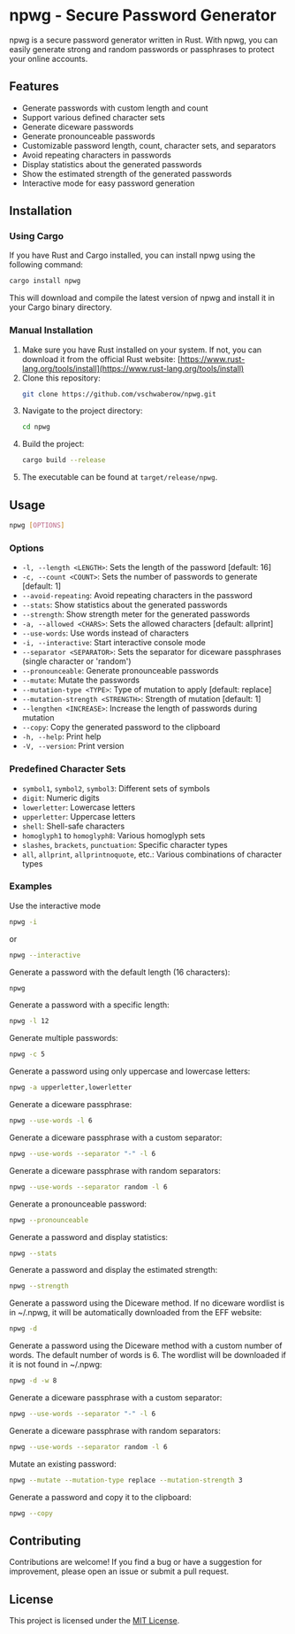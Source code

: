 # npwg - Secure Password Generator

npwg is a secure password generator written in Rust. With npwg, you can easily generate strong and random passwords or passphrases to protect your online accounts.

## Features

- Generate passwords with custom length and count
- Support various defined character sets
- Generate diceware passwords
- Generate pronounceable passwords
- Customizable password length, count, character sets, and separators
- Avoid repeating characters in passwords
- Display statistics about the generated passwords
- Show the estimated strength of the generated passwords
- Interactive mode for easy password generation

## Installation

### Using Cargo

If you have Rust and Cargo installed, you can install npwg using the following command:

```sh
cargo install npwg
```

This will download and compile the latest version of npwg and install it in your Cargo binary directory.

### Manual Installation

1. Make sure you have Rust installed on your system. If not, you can download it from the official Rust website: [https://www.rust-lang.org/tools/install](https://www.rust-lang.org/tools/install)
2. Clone this repository:
   ```sh
   git clone https://github.com/vschwaberow/npwg.git
   ```
3. Navigate to the project directory:
   ```sh
   cd npwg
   ```
4. Build the project:
   ```sh
   cargo build --release
   ```
5. The executable can be found at `target/release/npwg`.

## Usage

```sh
npwg [OPTIONS]
```

### Options

- `-l, --length <LENGTH>`: Sets the length of the password [default: 16]
- `-c, --count <COUNT>`: Sets the number of passwords to generate [default: 1]
- `--avoid-repeating`: Avoid repeating characters in the password
- `--stats`: Show statistics about the generated passwords
- `--strength`: Show strength meter for the generated passwords
- `-a, --allowed <CHARS>`: Sets the allowed characters [default: allprint]
- `--use-words`: Use words instead of characters
- `-i, --interactive`: Start interactive console mode
- `--separator <SEPARATOR>`: Sets the separator for diceware passphrases (single character or 'random')
- `--pronounceable`: Generate pronounceable passwords
- `--mutate`: Mutate the passwords
- `--mutation-type <TYPE>`: Type of mutation to apply [default: replace]
- `--mutation-strength <STRENGTH>`: Strength of mutation [default: 1]
- `--lengthen <INCREASE>`: Increase the length of passwords during mutation
- `--copy`: Copy the generated password to the clipboard
- `-h, --help`: Print help
- `-V, --version`: Print version

### Predefined Character Sets

- `symbol1`, `symbol2`, `symbol3`: Different sets of symbols
- `digit`: Numeric digits
- `lowerletter`: Lowercase letters
- `upperletter`: Uppercase letters
- `shell`: Shell-safe characters
- `homoglyph1` to `homoglyph8`: Various homoglyph sets
- `slashes`, `brackets`, `punctuation`: Specific character types
- `all`, `allprint`, `allprintnoquote`, etc.: Various combinations of character types

### Examples

Use the interactive mode
```sh
npwg -i
```
or
```sh
npwg --interactive
```

Generate a password with the default length (16 characters):
```sh
npwg
```

Generate a password with a specific length:
```sh
npwg -l 12
```

Generate multiple passwords:
```sh
npwg -c 5
```

Generate a password using only uppercase and lowercase letters:
```sh
npwg -a upperletter,lowerletter
```

Generate a diceware passphrase:
```sh
npwg --use-words -l 6
```

Generate a diceware passphrase with a custom separator:
```sh
npwg --use-words --separator "-" -l 6
```

Generate a diceware passphrase with random separators:
```sh
npwg --use-words --separator random -l 6
```

Generate a pronounceable password:
```sh
npwg --pronounceable
```

Generate a password and display statistics:
```sh
npwg --stats
```

Generate a password and display the estimated strength:
```sh 
npwg --strength
```

Generate a password using the Diceware method. If no diceware wordlist is in ~/.npwg, it will be automatically downloaded from the EFF website:

```sh
npwg -d
```

Generate a password using the Diceware method with a custom number of words. The default number of words is 6. The wordlist will be downloaded if it is not found in ~/.npwg:

```sh
npwg -d -w 8
```

Generate a diceware passphrase with a custom separator:
```sh
npwg --use-words --separator "-" -l 6
```

Generate a diceware passphrase with random separators:
```sh
npwg --use-words --separator random -l 6
```

Mutate an existing password:
```sh
npwg --mutate --mutation-type replace --mutation-strength 3
```

Generate a password and copy it to the clipboard:
```sh
npwg --copy
```

## Contributing

Contributions are welcome! If you find a bug or have a suggestion for improvement, please open an issue or submit a pull request.

## License

This project is licensed under the [MIT License](LICENSE).